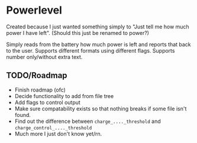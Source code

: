 # Powerlevel
Created because I just wanted something simply to "Just tell me how much power I have left".
(Should this just be renamed to power?)

Simply reads from the battery how much power is left and reports that back to the user.
Supports different formats using different flags.
Supports number only/without extra text.

## TODO/Roadmap
* Finish roadmap (ofc)
* Decide functionality to add from file tree
* Add flags to control output
* Make sure compatability exists so that nothing breaks if some file isn't found.
 * Find out the difference between `charge_...._threshold` and `charge_control_...._threshold`
* Much more I just don't know yet/rn.

